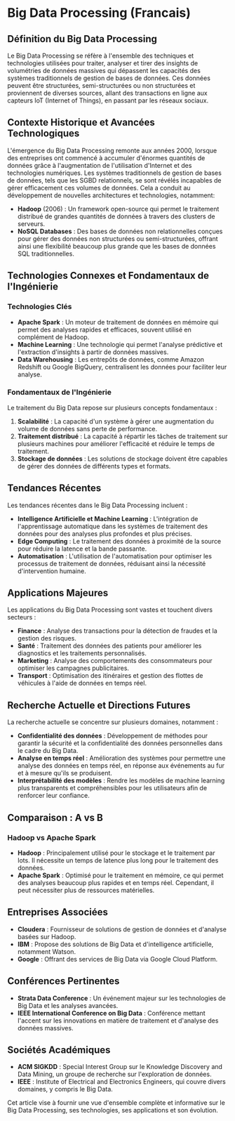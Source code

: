 # Big Data Processing (Francais)

## Définition du Big Data Processing

Le Big Data Processing se réfère à l'ensemble des techniques et technologies utilisées pour traiter, analyser et tirer des insights de volumétries de données massives qui dépassent les capacités des systèmes traditionnels de gestion de bases de données. Ces données peuvent être structurées, semi-structurées ou non structurées et proviennent de diverses sources, allant des transactions en ligne aux capteurs IoT (Internet of Things), en passant par les réseaux sociaux.

## Contexte Historique et Avancées Technologiques

L'émergence du Big Data Processing remonte aux années 2000, lorsque des entreprises ont commencé à accumuler d'énormes quantités de données grâce à l'augmentation de l'utilisation d'Internet et des technologies numériques. Les systèmes traditionnels de gestion de bases de données, tels que les SGBD relationnels, se sont révélés incapables de gérer efficacement ces volumes de données. Cela a conduit au développement de nouvelles architectures et technologies, notamment:

- **Hadoop** (2006) : Un framework open-source qui permet le traitement distribué de grandes quantités de données à travers des clusters de serveurs.
- **NoSQL Databases** : Des bases de données non relationnelles conçues pour gérer des données non structurées ou semi-structurées, offrant ainsi une flexibilité beaucoup plus grande que les bases de données SQL traditionnelles.

## Technologies Connexes et Fondamentaux de l'Ingénierie

### Technologies Clés

- **Apache Spark** : Un moteur de traitement de données en mémoire qui permet des analyses rapides et efficaces, souvent utilisé en complément de Hadoop.
- **Machine Learning** : Une technologie qui permet l'analyse prédictive et l'extraction d'insights à partir de données massives.
- **Data Warehousing** : Les entrepôts de données, comme Amazon Redshift ou Google BigQuery, centralisent les données pour faciliter leur analyse.

### Fondamentaux de l'Ingénierie

Le traitement du Big Data repose sur plusieurs concepts fondamentaux :

1. **Scalabilité** : La capacité d'un système à gérer une augmentation du volume de données sans perte de performance.
2. **Traitement distribué** : La capacité à répartir les tâches de traitement sur plusieurs machines pour améliorer l'efficacité et réduire le temps de traitement.
3. **Stockage de données** : Les solutions de stockage doivent être capables de gérer des données de différents types et formats.

## Tendances Récentes

Les tendances récentes dans le Big Data Processing incluent :

- **Intelligence Artificielle et Machine Learning** : L'intégration de l'apprentissage automatique dans les systèmes de traitement des données pour des analyses plus profondes et plus précises.
- **Edge Computing** : Le traitement des données à proximité de la source pour réduire la latence et la bande passante.
- **Automatisation** : L'utilisation de l'automatisation pour optimiser les processus de traitement de données, réduisant ainsi la nécessité d'intervention humaine.

## Applications Majeures

Les applications du Big Data Processing sont vastes et touchent divers secteurs :

- **Finance** : Analyse des transactions pour la détection de fraudes et la gestion des risques.
- **Santé** : Traitement des données des patients pour améliorer les diagnostics et les traitements personnalisés.
- **Marketing** : Analyse des comportements des consommateurs pour optimiser les campagnes publicitaires.
- **Transport** : Optimisation des itinéraires et gestion des flottes de véhicules à l'aide de données en temps réel.

## Recherche Actuelle et Directions Futures

La recherche actuelle se concentre sur plusieurs domaines, notamment :

- **Confidentialité des données** : Développement de méthodes pour garantir la sécurité et la confidentialité des données personnelles dans le cadre du Big Data.
- **Analyse en temps réel** : Amélioration des systèmes pour permettre une analyse des données en temps réel, en réponse aux événements au fur et à mesure qu'ils se produisent.
- **Interprétabilité des modèles** : Rendre les modèles de machine learning plus transparents et compréhensibles pour les utilisateurs afin de renforcer leur confiance.

## Comparaison : A vs B

### Hadoop vs Apache Spark

- **Hadoop** : Principalement utilisé pour le stockage et le traitement par lots. Il nécessite un temps de latence plus long pour le traitement des données.
- **Apache Spark** : Optimisé pour le traitement en mémoire, ce qui permet des analyses beaucoup plus rapides et en temps réel. Cependant, il peut nécessiter plus de ressources matérielles.

## Entreprises Associées

- **Cloudera** : Fournisseur de solutions de gestion de données et d'analyse basées sur Hadoop.
- **IBM** : Propose des solutions de Big Data et d'intelligence artificielle, notamment Watson.
- **Google** : Offrant des services de Big Data via Google Cloud Platform.

## Conférences Pertinentes

- **Strata Data Conference** : Un événement majeur sur les technologies de Big Data et les analyses avancées.
- **IEEE International Conference on Big Data** : Conférence mettant l'accent sur les innovations en matière de traitement et d'analyse des données massives.

## Sociétés Académiques

- **ACM SIGKDD** : Special Interest Group sur le Knowledge Discovery and Data Mining, un groupe de recherche sur l'exploration de données.
- **IEEE** : Institute of Electrical and Electronics Engineers, qui couvre divers domaines, y compris le Big Data.

Cet article vise à fournir une vue d'ensemble complète et informative sur le Big Data Processing, ses technologies, ses applications et son évolution.